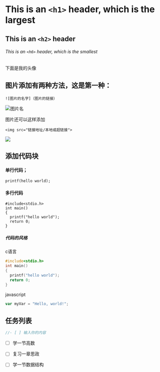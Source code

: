 # This is an `<h1>` header, which is the largest

## This is an `<h2>` header

###### This is an `<h6>` header, which is the smallest


下面是我的头像

## 图片添加有两种方法，这是第一种：

`![图片的名字]（图片的链接）`

![图片名](https://avatars.githubusercontent.com/u/211213103?v=4)

图片还可以这样添加

`<img src="链接地址/本地或超链接">`

<img src="https://avatars.githubusercontent.com/u/211213103?v=4">



## 添加代码块

#### 单行代码；
`printf(hello world);`

#### 多行代码

```
#include<stdio.h>
int main()
{
  printf("hello world");
  return 0;
}
```
##### 代码的风格
c语言
```C
#include<stdio.h>
int main()
{
  printf("hello world");
  return 0;
}
```
javascript
``` javascript
var myVar = "Hello, world!";
```
## 任务列表
```c
//- [ ] 输入你的内容
```
- [ ] 学一节高数
- [ ] 复习一章思政
- [ ] 学一节数据结构






